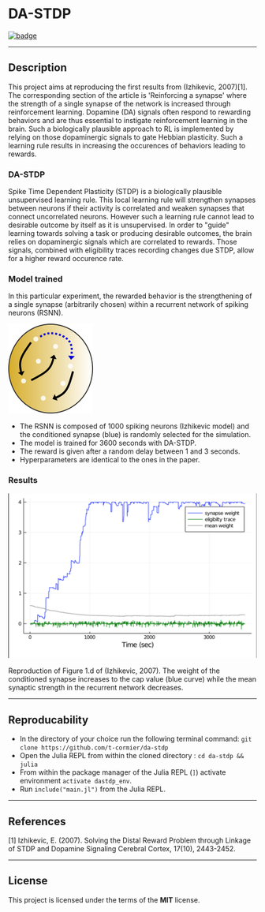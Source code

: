 


DA-STDP
============

[![badge](https://img.shields.io/badge/Julia-1.4.2-green)](https://julialang.org/downloads/oldreleases/#v142_may_23_2020)

---

## Description

This project aims at reproducing the first results from (Izhikevic, 2007)[1]. The corresponding section of the article is 'Reinforcing a synapse' where the strength of a single synapse of the network is increased through reinforcement learning.
Dopamine (DA) signals often respond to rewarding behaviors and are thus essential to instigate reinforcement learning in the brain. Such a biologically plausible approach to RL is implemented by relying on those dopaminergic signals to gate Hebbian plasticity. Such a learning rule results in increasing the occurences of behaviors leading to rewards.

### DA-STDP

Spike Time Dependent Plasticity (STDP) is a biologically plausible unsupervised learning rule. This local learning rule will strengthen synapses between neurons if their activity is correlated and weaken synapses that connect uncorrelated neurons. However such a learning rule cannot lead to desirable outcome by itself as it is unsupervised. In order to "guide" learning towards solving a task or producing desirable outcomes, the brain relies on dopaminergic signals which are correlated to rewards. Those signals, combined with eligibility traces recording changes due STDP, allow for a higher reward occurence rate.

### Model trained

In this particular experiment, the rewarded behavior is the strengthening of a single synapse (arbitrarily chosen) within a recurrent network of spiking neurons (RSNN).

![dastdp_model](/images/dastdp_model.png)

- The RSNN is composed of 1000 spiking neurons (Izhikevic model) and the conditioned synapse (blue) is randomly selected for the simulation.
- The model is trained for 3600 seconds with DA-STDP.
- The reward is given after a random delay between 1 and 3 seconds.
- Hyperparameters are identical to the ones in the paper.

### Results

![dastdp](/images/dastdpsyn+mean.png)

Reproduction of Figure 1.d of (Izhikevic, 2007). The weight of the conditioned synapse increases to the cap value (blue curve) while the mean synaptic strength in the recurrent network decreases.

---

## Reproducability

- In the directory of your choice run the following terminal command: `git clone https://github.com/t-cormier/da-stdp`
- Open the Julia REPL from within the cloned directory : `cd da-stdp && julia`
- From within the package manager of the Julia REPL (`]`) activate environment `activate dastdp_env`.
- Run `include("main.jl")` from the Julia REPL.

---

## References

<a id="1">[1]</a>
Izhikevic, E. (2007).
Solving the Distal Reward Problem through Linkage of STDP and Dopamine Signaling
Cerebral Cortex, 17(10), 2443-2452.

---

## License

This project is licensed under the terms of the **MIT** license.
